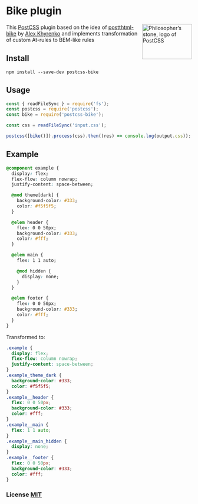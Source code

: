 # Bike plugin

<img align="right" width="135" height="95"
     title="Philosopher’s stone, logo of PostCSS"
     src="http://postcss.github.io/postcss/logo-leftp.svg">

This [PostCSS] plugin based on the idea of [postthtml-bike] by [Alex Khyrenko] and implements transformation of custom At-rules to BEM-like rules

[PostCSS]: https://github.com/postcss/postcss
[postthtml-bike]: https://github.com/Satanpit/posthtml-bike
[Alex Khyrenko]: https://github.com/Satanpit

## Install
```
npm install --save-dev postcss-bike
```

## Usage

```javascript
const { readFileSync } = require('fs');
const postcss = require('postcss');
const bike = require('postcss-bike');

const css = readFileSync('input.css');

postcss([bike()]).process(css).then((res) => console.log(output.css));
```

## Example

```css
@component example {
  display: flex;
  flex-flow: column nowrap;
  justify-content: space-between;

  @mod theme[dark] {
    background-color: #333;
    color: #f5f5f5;
  }

  @elem header {
    flex: 0 0 50px;
    background-color: #333;
    color: #fff;
  }

  @elem main {
    flex: 1 1 auto;

    @mod hidden {
      display: none;
    }
  }

  @elem footer {
    flex: 0 0 50px;
    background-color: #333;
    color: #fff;
  }
}
```

Transformed to:

```css
.example {
  display: flex;
  flex-flow: column nowrap;
  justify-content: space-between;
}
.example_theme_dark {
  background-color: #333;
  color: #f5f5f5;
}
.example__header {
  flex: 0 0 50px;
  background-color: #333;
  color: #fff;
}
.example__main {
  flex: 1 1 auto;
}
.example__main_hidden {
  display: none;
}
.example__footer {
  flex: 0 0 50px;
  background-color: #333;
  color: #fff;
}
```
### License [MIT](LICENSE)
